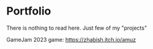 # Portfolio
There is nothing to read here. Just few of my "projects"

GameJam 2023 game:
https://zhabish.itch.io/amuz
